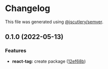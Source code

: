 # Changelog

This file was generated using [@jscutlery/semver](https://github.com/jscutlery/semver).

## 0.1.0 (2022-05-13)


### Features

* **react-tag:** create package ([12ef68b](https://gitlab.migoinc.com/migotv/paintbox/commit/12ef68b5592bc6d952aff52da539415d5e131f19))
